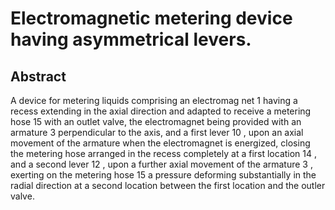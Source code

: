 # Electromagnetic metering device having asymmetrical levers.

## Abstract
A device for metering liquids comprising an electromag net 1 having a recess extending in the axial direction and adapted to receive a metering hose 15 with an outlet valve, the electromagnet being provided with an armature 3 perpendicular to the axis, and a first lever 10 , upon an axial movement of the armature when the electromagnet is energized, closing the metering hose arranged in the recess completely at a first location 14 , and a second lever 12 , upon a further axial movement of the armature 3 , exerting on the metering hose 15 a pressure deforming substantially in the radial direction at a second location between the first location and the outler valve.